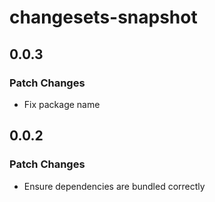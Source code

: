 # changesets-snapshot

## 0.0.3

### Patch Changes

- Fix package name

## 0.0.2

### Patch Changes

- Ensure dependencies are bundled correctly
